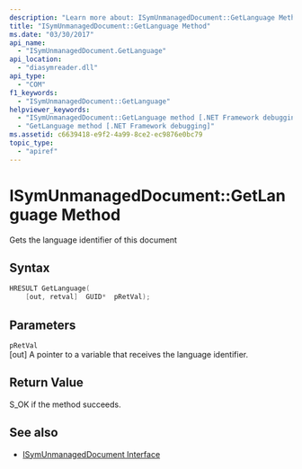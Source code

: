 ```yaml
---
description: "Learn more about: ISymUnmanagedDocument::GetLanguage Method"
title: "ISymUnmanagedDocument::GetLanguage Method"
ms.date: "03/30/2017"
api_name: 
  - "ISymUnmanagedDocument.GetLanguage"
api_location: 
  - "diasymreader.dll"
api_type: 
  - "COM"
f1_keywords: 
  - "ISymUnmanagedDocument::GetLanguage"
helpviewer_keywords: 
  - "ISymUnmanagedDocument::GetLanguage method [.NET Framework debugging]"
  - "GetLanguage method [.NET Framework debugging]"
ms.assetid: c6639418-e9f2-4a99-8ce2-ec9876e0bc79
topic_type: 
  - "apiref"
---
```

# ISymUnmanagedDocument::GetLanguage Method

Gets the language identifier of this document  
  
## Syntax  
  
```cpp  
HRESULT GetLanguage(  
    [out, retval]  GUID*  pRetVal);  
```  
  
## Parameters  

 `pRetVal`  
 [out] A pointer to a variable that receives the language identifier.  
  
## Return Value  

 S_OK if the method succeeds.  
  
## See also

- [ISymUnmanagedDocument Interface](isymunmanageddocument-interface.md)

